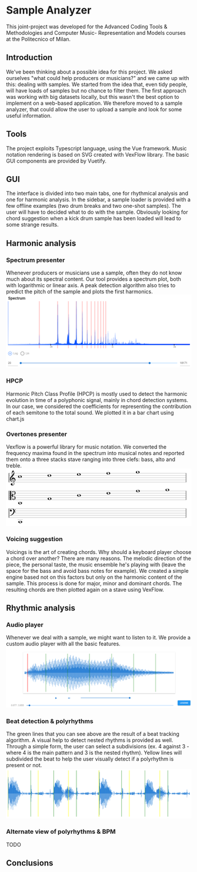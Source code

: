# Sample Analyzer

This joint-project was developed for the Advanced Coding Tools & Methodologies and Computer Music- Representation and Models courses at the Politecnico of Milan.

## Introduction
We've been thinking about a possible idea for this project. We asked ourselves "what could help producers or musicians?" and we came up with this: dealing with samples.
We started from the idea that, even tidy people, will have loads of samples but no chance to filter them. The first approach was working with big datasets locally, but this wasn't the best option to implement on a web-based application. 
We therefore moved to a sample analyzer, that could allow the user to upload a sample and look for some useful information.

## Tools
The project exploits Typescript language, using the Vue framework. Music notation rendering is based on SVG created with VexFlow library.
The basic GUI components are provided by Vuetify.

## GUI
The interface is divided into two main tabs, one for rhythmical analysis and one for harmonic analysis.
In the sidebar, a sample loader is provided with a few offline examples (two drum breaks and two one-shot samples).
The user will have to decided what to do with the sample. Obviously looking for chord suggestion when a kick drum sample has been loaded will lead to some strange results.

## Harmonic analysis
### Spectrum presenter
Whenever producers or musicians use a sample, often they do not know much about its spectral content. Our tool provides a spectrum plot, both with logarithmic or linear axis.
A peak detection algorithm also tries to predict the pitch of the sample and plots the first harmonics.
![spectrum](/screenshots/spectrum.png)

### HPCP
Harmonic Pitch Class Profile (HPCP) is mostly used to detect the harmonic evolution in time of a polyphonic signal, mainly in chord detection systems. In our case, we considered the coefficients for representing the contribution of each semitone to the total sound. We plotted it in a bar chart using chart.js

### Overtones presenter
Vexflow is a powerful library for music notation. We converted the frequency maxima found in the spectrum into musical notes and reported them onto a three stacks stave ranging into three clefs: bass, alto and treble.
![spectrum](/screenshots/overtones.png)


### Voicing suggestion
Voicings is the art of creating chords. 
Why should a keyboard player choose a chord over another? There are many reasons. The melodic direction of the piece, the personal taste, the music ensemble he's playing with (leave the space for the bass and avoid bass notes for example).
We created a simple engine based not on this factors but only on the harmonic content of the sample. This process is done for major, minor and dominant chords.
The resulting chords are then plotted again on a stave using VexFlow.

## Rhythmic analysis

### Audio player
Whenever we deal with a sample, we might want to listen to it. We provide a custom audio player with all the basic features.
![overtones](/screenshots/audioplayer.png)

### Beat detection & polyrhythms
The green lines that you can see above are the result of a beat tracking algorithm.
A visual help to detect nested rhythms is provided as well. 
Through a simple form, the user can select a subdivisions (ex. 4 against 3 - where 4 is the main pattern and 3 is the nested rhythm).
Yellow lines will subdivided the beat to help the user visually detect if a polyrhythm is present or not.
![overtones](/screenshots/poly.png)

### Alternate view of polyrhythms & BPM
TODO

## Conclusions

